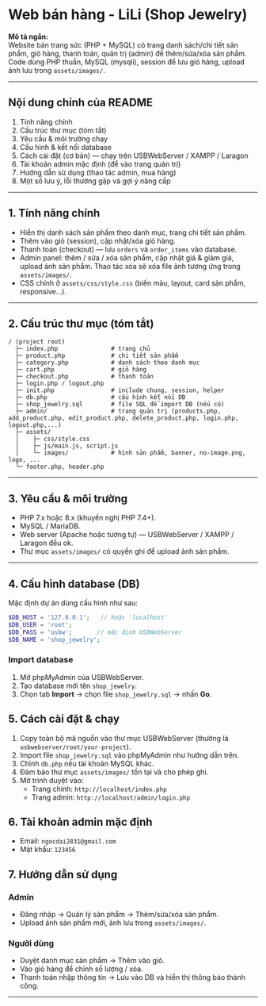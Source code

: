 # Web bán hàng - LiLi (Shop Jewelry)

**Mô tả ngắn:**  
Website bán trang sức (PHP + MySQL) có trang danh sách/chi tiết sản phẩm, giỏ hàng, thanh toán, quản trị (admin) để thêm/sửa/xóa sản phẩm. Code dùng PHP thuần, MySQL (mysqli), session để lưu giỏ hàng, upload ảnh lưu trong `assets/images/`.

---

## Nội dung chính của README

1. Tính năng chính  
2. Cấu trúc thư mục (tóm tắt)  
3. Yêu cầu & môi trường chạy  
4. Cấu hình & kết nối database  
5. Cách cài đặt (cơ bản) — chạy trên USBWebServer / XAMPP / Laragon  
6. Tài khoản admin mặc định (để vào trang quản trị)  
7. Hướng dẫn sử dụng (thao tác admin, mua hàng)  
8. Một số lưu ý, lỗi thường gặp và gợi ý nâng cấp

---

## 1. Tính năng chính
- Hiển thị danh sách sản phẩm theo danh mục, trang chi tiết sản phẩm.  
- Thêm vào giỏ (session), cập nhật/xóa giỏ hàng.  
- Thanh toán (checkout) — lưu `orders` và `order_items` vào database.  
- Admin panel: thêm / sửa / xóa sản phẩm, cập nhật giá & giảm giá, upload ảnh sản phẩm. Thao tác xóa sẽ xóa file ảnh tương ứng trong `assets/images/`.  
- CSS chính ở `assets/css/style.css` (biến màu, layout, card sản phẩm, responsive…).

---

## 2. Cấu trúc thư mục (tóm tắt)
```
/ (project root)
  ├─ index.php               # trang chủ
  ├─ product.php             # chi tiết sản phẩm
  ├─ category.php            # danh sách theo danh mục
  ├─ cart.php                # giỏ hàng
  ├─ checkout.php            # thanh toán
  ├─ login.php / logout.php
  ├─ init.php                # include chung, session, helper
  ├─ db.php                  # cấu hình kết nối DB
  ├─ shop_jewelry.sql        # file SQL để import DB (nếu có)
  ├─ admin/                  # trang quản trị (products.php, add_product.php, edit_product.php, delete_product.php, login.php, logout.php,...)
  ├─ assets/
  │    ├─ css/style.css
  │    ├─ js/main.js, script.js
  │    └─ images/            # hình sản phẩm, banner, no-image.png, logo, ...
  └─ footer.php, header.php
```

---

## 3. Yêu cầu & môi trường
- PHP 7.x hoặc 8.x (khuyến nghị PHP 7.4+).  
- MySQL / MariaDB.  
- Web server (Apache hoặc tương tự) — USBWebServer / XAMPP / Laragon đều ok.  
- Thư mục `assets/images/` có quyền ghi để upload ảnh sản phẩm.

---

## 4. Cấu hình database (DB)
Mặc định dự án dùng cấu hình như sau:

```php
$DB_HOST = '127.0.0.1';   // hoặc 'localhost'
$DB_USER = 'root';
$DB_PASS = 'usbw';       // mặc định USBWebServer
$DB_NAME = 'shop_jewelry';
```
### Import database
1. Mở phpMyAdmin của USBWebServer.  
2. Tạo database mới tên `shop_jewelry`.  
3. Chọn tab **Import** → chọn file `shop_jewelry.sql` → nhấn **Go**.

## 5. Cách cài đặt & chạy
1. Copy toàn bộ mã nguồn vào thư mục USBWebServer (thường là `usbwebserver/root/your-project`).  
2. Import file `shop_jewelry.sql` vào phpMyAdmin như hướng dẫn trên.  
3. Chỉnh `db.php` nếu tài khoản MySQL khác.  
4. Đảm bảo thư mục `assets/images/` tồn tại và cho phép ghi.  
5. Mở trình duyệt vào:  
   - Trang chính: `http://localhost/index.php`  
   - Trang admin: `http://localhost/admin/login.php`

## 6. Tài khoản admin mặc định
- Email: `ngocdai2831@gmail.com`  
- Mật khẩu: `123456`  

## 7. Hướng dẫn sử dụng
### Admin
- Đăng nhập → Quản lý sản phẩm → Thêm/sửa/xóa sản phẩm.  
- Upload ảnh sản phẩm mới, ảnh lưu trong `assets/images/`.  

### Người dùng
- Duyệt danh mục sản phẩm → Thêm vào giỏ.  
- Vào giỏ hàng để chỉnh số lượng / xóa.  
- Thanh toán nhập thông tin → Lưu vào DB và hiển thị thông báo thành công.

---

